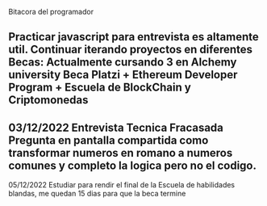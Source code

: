 Bitacora del programador

Practicar javascript para entrevista es altamente util.
Continuar iterando proyectos en diferentes Becas: 
  Actualmente cursando 3 en Alchemy university
  Beca Platzi + Ethereum Developer Program + Escuela de BlockChain y Criptomonedas
---------------------------------------------------------------
03/12/2022
Entrevista Tecnica Fracasada
Pregunta en pantalla compartida como transformar numeros en romano a numeros comunes y completo la logica pero no el codigo.
---------------------------------------------------------------
05/12/2022
Estudiar para rendir el final de la Escuela de habilidades blandas, me quedan 15 dias para que la beca termine
